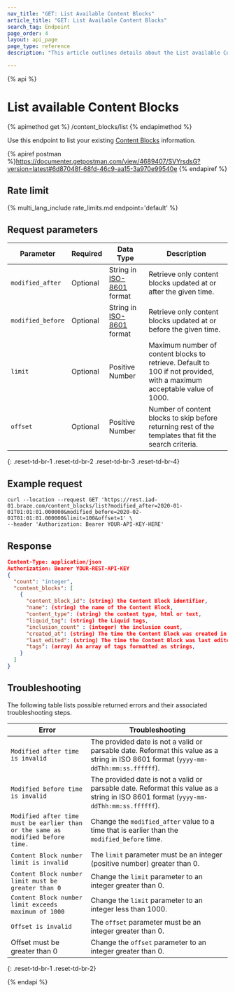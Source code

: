```yaml
---
nav_title: "GET: List Available Content Blocks"
article_title: "GET: List Available Content Blocks"
search_tag: Endpoint
page_order: 4
layout: api_page
page_type: reference
description: "This article outlines details about the List available Content Blocks Braze endpoint."

---
```

{% api %}
# List available Content Blocks
{% apimethod get %}
/content_blocks/list
{% endapimethod %}

Use this endpoint to list your existing [Content Blocks]({{site.baseurl}}/user_guide/engagement_tools/templates_and_media/content_blocks/) information.

{% apiref postman %}https://documenter.getpostman.com/view/4689407/SVYrsdsG?version=latest#6d87048f-68fd-46c9-aa15-3a970e99540e {% endapiref %}

## Rate limit

{% multi_lang_include rate_limits.md endpoint='default' %}

## Request parameters

| Parameter | Required | Data Type | Description |
|---|---|---|---|
| `modified_after`  | Optional | String in [ISO-8601](https://en.wikipedia.org/wiki/ISO_8601) format | Retrieve only content blocks updated at or after the given time. |
| `modified_before`  |  Optional | String in [ISO-8601](https://en.wikipedia.org/wiki/ISO_8601) format | Retrieve only content blocks updated at or before the given time. |
| `limit` | Optional | Positive Number | Maximum number of content blocks to retrieve. Default to 100 if not provided, with a maximum acceptable value of 1000. |
| `offset`  |  Optional | Positive Number | Number of content blocks to skip before returning rest of the templates that fit the search criteria. |
{: .reset-td-br-1 .reset-td-br-2 .reset-td-br-3  .reset-td-br-4}

## Example request
```
curl --location --request GET 'https://rest.iad-01.braze.com/content_blocks/list?modified_after=2020-01-01T01:01:01.000000&modified_before=2020-02-01T01:01:01.000000&limit=100&offset=1' \
--header 'Authorization: Bearer YOUR-API-KEY-HERE'
```

## Response

```json
Content-Type: application/json
Authorization: Bearer YOUR-REST-API-KEY
{
  "count": "integer",
  "content_blocks": [
    {
      "content_block_id": (string) the Content Block identifier,
      "name": (string) the name of the Content Block,
      "content_type": (string) the content type, html or text,
      "liquid_tag": (string) the Liquid tags,
      "inclusion_count" : (integer) the inclusion count,
      "created_at": (string) The time the Content Block was created in ISO 8601,
      "last_edited": (string) The time the Content Block was last edited in ISO 8601,
      "tags": (array) An array of tags formatted as strings,
    }
  ]
}
```

## Troubleshooting

The following table lists possible returned errors and their associated troubleshooting steps.

| Error | Troubleshooting |
| --- | --- |
| `Modified after time is invalid` | The provided date is not a valid or parsable date. Reformat this value as a string in ISO 8601 format (`yyyy-mm-ddThh:mm:ss.ffffff`). |
| `Modified before time is invalid` | The provided date is not a valid or parsable date. Reformat this value as a string in ISO 8601 format (`yyyy-mm-ddThh:mm:ss.ffffff`). |
| `Modified after time must be earlier than or the same as modified before time.` | Change the `modified_after` value to a time that is earlier than the `modified_before` time. |
| `Content Block number limit is invalid` | The `limit` parameter must be an integer (positive number) greater than 0. |
| `Content Block number limit must be greater than 0` | Change the `limit` parameter to an integer greater than 0. |
| `Content Block number limit exceeds maximum of 1000` | Change the `limit` parameter to an integer less than 1000. |
| `Offset is invalid` | The `offset` parameter must be an integer greater than 0. |
| Offset must be greater than 0 | Change the `offset` parameter to an integer greater than 0. |
{: .reset-td-br-1 .reset-td-br-2}

{% endapi %}
